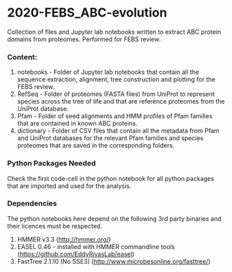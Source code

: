 # 2020-FEBS_ABC-evolution
Collection of files and Jupyter lab notebooks written to extract ABC protein domains from proteomes. Performed for FEBS review.

### Content:
1. notebooks - Folder of Jupyter lab notebooks that contain all the sequence extraction, alignment, tree construction and plotting for the FEBS review.
2. RefSeq - Folder of proteomes (FASTA files) from UniProt to represent species across the tree of life and that are reference proteomes from the UniProt database.
3. Pfam - Folder of seed alignments and HMM profiles of Pfam families that are contained in known ABC proteins.
4. dictionary - Folder of CSV files that contain all the metadata from Pfam and UniProt databases for the relevant Pfam families and species proteomes that are saved in the corresponding folders.

### Python Packages Needed
Check the first code-cell in the python notebook for all python packages that are imported and used for the analysis.

### Dependencies
The python notebooks here depend on the following 3rd party binaries and their licences must be respected.
1. HMMER v3.3 (http://hmmer.org/)
2. EASEL 0.46 - installed with HMMER commandline tools (https://github.com/EddyRivasLab/easel)
3. FastTree 2.1.10 (No SSE3) (http://www.microbesonline.org/fasttree/)
